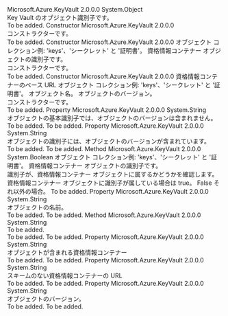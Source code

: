 <Type Name="ObjectIdentifier" FullName="Microsoft.Azure.KeyVault.ObjectIdentifier">
  <TypeSignature Language="C#" Value="public class ObjectIdentifier" />
  <TypeSignature Language="ILAsm" Value=".class public auto ansi beforefieldinit ObjectIdentifier extends System.Object" />
  <TypeSignature Language="DocId" Value="T:Microsoft.Azure.KeyVault.ObjectIdentifier" />
  <TypeSignature Language="VB.NET" Value="Public Class ObjectIdentifier" />
  <TypeSignature Language="F#" Value="type ObjectIdentifier = class" />
  <AssemblyInfo>
    <AssemblyName>Microsoft.Azure.KeyVault</AssemblyName>
    <AssemblyVersion>2.0.0.0</AssemblyVersion>
  </AssemblyInfo>
  <Base>
    <BaseTypeName>System.Object</BaseTypeName>
  </Base>
  <Interfaces />
  <Docs>
    <summary>
            Key Vault のオブジェクト識別子です。
            </summary>
    <remarks>To be added.</remarks>
  </Docs>
  <Members>
    <Member MemberName=".ctor">
      <MemberSignature Language="C#" Value="protected ObjectIdentifier ();" />
      <MemberSignature Language="ILAsm" Value=".method familyhidebysig specialname rtspecialname instance void .ctor() cil managed" />
      <MemberSignature Language="DocId" Value="M:Microsoft.Azure.KeyVault.ObjectIdentifier.#ctor" />
      <MemberSignature Language="VB.NET" Value="Protected Sub New ()" />
      <MemberType>Constructor</MemberType>
      <AssemblyInfo>
        <AssemblyName>Microsoft.Azure.KeyVault</AssemblyName>
        <AssemblyVersion>2.0.0.0</AssemblyVersion>
      </AssemblyInfo>
      <Parameters />
      <Docs>
        <summary>
            コンストラクターです。
            </summary>
        <remarks>To be added.</remarks>
      </Docs>
    </Member>
    <Member MemberName=".ctor">
      <MemberSignature Language="C#" Value="protected ObjectIdentifier (string collection, string identifier);" />
      <MemberSignature Language="ILAsm" Value=".method familyhidebysig specialname rtspecialname instance void .ctor(string collection, string identifier) cil managed" />
      <MemberSignature Language="DocId" Value="M:Microsoft.Azure.KeyVault.ObjectIdentifier.#ctor(System.String,System.String)" />
      <MemberSignature Language="VB.NET" Value="Protected Sub New (collection As String, identifier As String)" />
      <MemberSignature Language="F#" Value="new Microsoft.Azure.KeyVault.ObjectIdentifier : string * string -&gt; Microsoft.Azure.KeyVault.ObjectIdentifier" Usage="new Microsoft.Azure.KeyVault.ObjectIdentifier (collection, identifier)" />
      <MemberType>Constructor</MemberType>
      <AssemblyInfo>
        <AssemblyName>Microsoft.Azure.KeyVault</AssemblyName>
        <AssemblyVersion>2.0.0.0</AssemblyVersion>
      </AssemblyInfo>
      <Parameters>
        <Parameter Name="collection" Type="System.String" />
        <Parameter Name="identifier" Type="System.String" />
      </Parameters>
      <Docs>
        <param name="collection">オブジェクト コレクション例: 'keys'、'シークレット' と '証明書'。</param>
        <param name="identifier">資格情報コンテナー オブジェクトの識別子です。</param>
        <summary>
            コンストラクターです。
            </summary>
        <remarks>To be added.</remarks>
      </Docs>
    </Member>
    <Member MemberName=".ctor">
      <MemberSignature Language="C#" Value="protected ObjectIdentifier (string vaultBaseUrl, string collection, string name, string version = &quot;&quot;);" />
      <MemberSignature Language="ILAsm" Value=".method familyhidebysig specialname rtspecialname instance void .ctor(string vaultBaseUrl, string collection, string name, string version) cil managed" />
      <MemberSignature Language="DocId" Value="M:Microsoft.Azure.KeyVault.ObjectIdentifier.#ctor(System.String,System.String,System.String,System.String)" />
      <MemberSignature Language="VB.NET" Value="Protected Sub New (vaultBaseUrl As String, collection As String, name As String, Optional version As String = &quot;&quot;)" />
      <MemberSignature Language="F#" Value="new Microsoft.Azure.KeyVault.ObjectIdentifier : string * string * string * string -&gt; Microsoft.Azure.KeyVault.ObjectIdentifier" Usage="new Microsoft.Azure.KeyVault.ObjectIdentifier (vaultBaseUrl, collection, name, version)" />
      <MemberType>Constructor</MemberType>
      <AssemblyInfo>
        <AssemblyName>Microsoft.Azure.KeyVault</AssemblyName>
        <AssemblyVersion>2.0.0.0</AssemblyVersion>
      </AssemblyInfo>
      <Parameters>
        <Parameter Name="vaultBaseUrl" Type="System.String" />
        <Parameter Name="collection" Type="System.String" />
        <Parameter Name="name" Type="System.String" />
        <Parameter Name="version" Type="System.String" />
      </Parameters>
      <Docs>
        <param name="vaultBaseUrl"> 資格情報コンテナーのベース URL</param>
        <param name="collection">オブジェクト コレクション例: 'keys'、'シークレット' と '証明書'。</param>
        <param name="name">オブジェクト名。</param>
        <param name="version"> オブジェクトのバージョン。</param>
        <summary>
            コンストラクターです。
            </summary>
        <remarks>To be added.</remarks>
      </Docs>
    </Member>
    <Member MemberName="BaseIdentifier">
      <MemberSignature Language="C#" Value="public string BaseIdentifier { get; protected set; }" />
      <MemberSignature Language="ILAsm" Value=".property instance string BaseIdentifier" />
      <MemberSignature Language="DocId" Value="P:Microsoft.Azure.KeyVault.ObjectIdentifier.BaseIdentifier" />
      <MemberSignature Language="VB.NET" Value="Public Property BaseIdentifier As String" />
      <MemberSignature Language="F#" Value="member this.BaseIdentifier : string with get, set" Usage="Microsoft.Azure.KeyVault.ObjectIdentifier.BaseIdentifier" />
      <MemberType>Property</MemberType>
      <AssemblyInfo>
        <AssemblyName>Microsoft.Azure.KeyVault</AssemblyName>
        <AssemblyVersion>2.0.0.0</AssemblyVersion>
      </AssemblyInfo>
      <ReturnValue>
        <ReturnType>System.String</ReturnType>
      </ReturnValue>
      <Docs>
        <summary>
            オブジェクトの基本識別子では、オブジェクトのバージョンは含まれません。
            </summary>
        <value>To be added.</value>
        <remarks>To be added.</remarks>
      </Docs>
    </Member>
    <Member MemberName="Identifier">
      <MemberSignature Language="C#" Value="public string Identifier { get; protected set; }" />
      <MemberSignature Language="ILAsm" Value=".property instance string Identifier" />
      <MemberSignature Language="DocId" Value="P:Microsoft.Azure.KeyVault.ObjectIdentifier.Identifier" />
      <MemberSignature Language="VB.NET" Value="Public Property Identifier As String" />
      <MemberSignature Language="F#" Value="member this.Identifier : string with get, set" Usage="Microsoft.Azure.KeyVault.ObjectIdentifier.Identifier" />
      <MemberType>Property</MemberType>
      <AssemblyInfo>
        <AssemblyName>Microsoft.Azure.KeyVault</AssemblyName>
        <AssemblyVersion>2.0.0.0</AssemblyVersion>
      </AssemblyInfo>
      <ReturnValue>
        <ReturnType>System.String</ReturnType>
      </ReturnValue>
      <Docs>
        <summary>
            オブジェクトの識別子には、オブジェクトのバージョンが含まれています。
            </summary>
        <value>To be added.</value>
        <remarks>To be added.</remarks>
      </Docs>
    </Member>
    <Member MemberName="IsObjectIdentifier">
      <MemberSignature Language="C#" Value="protected static bool IsObjectIdentifier (string collection, string identifier);" />
      <MemberSignature Language="ILAsm" Value=".method familystatic hidebysig bool IsObjectIdentifier(string collection, string identifier) cil managed" />
      <MemberSignature Language="DocId" Value="M:Microsoft.Azure.KeyVault.ObjectIdentifier.IsObjectIdentifier(System.String,System.String)" />
      <MemberSignature Language="VB.NET" Value="Protected Shared Function IsObjectIdentifier (collection As String, identifier As String) As Boolean" />
      <MemberSignature Language="F#" Value="static member IsObjectIdentifier : string * string -&gt; bool" Usage="Microsoft.Azure.KeyVault.ObjectIdentifier.IsObjectIdentifier (collection, identifier)" />
      <MemberType>Method</MemberType>
      <AssemblyInfo>
        <AssemblyName>Microsoft.Azure.KeyVault</AssemblyName>
        <AssemblyVersion>2.0.0.0</AssemblyVersion>
      </AssemblyInfo>
      <ReturnValue>
        <ReturnType>System.Boolean</ReturnType>
      </ReturnValue>
      <Parameters>
        <Parameter Name="collection" Type="System.String" />
        <Parameter Name="identifier" Type="System.String" />
      </Parameters>
      <Docs>
        <param name="collection">オブジェクト コレクション例: 'keys'、'シークレット' と '証明書'。</param>
        <param name="identifier">資格情報コンテナー オブジェクトの識別子です。</param>
        <summary>
            識別子が、資格情報コンテナー オブジェクトに属するかどうかを確認します。
            </summary>
        <returns>資格情報コンテナー オブジェクトに識別子が属している場合は true。 False それ以外の場合。</returns>
        <remarks>To be added.</remarks>
      </Docs>
    </Member>
    <Member MemberName="Name">
      <MemberSignature Language="C#" Value="public string Name { get; protected set; }" />
      <MemberSignature Language="ILAsm" Value=".property instance string Name" />
      <MemberSignature Language="DocId" Value="P:Microsoft.Azure.KeyVault.ObjectIdentifier.Name" />
      <MemberSignature Language="VB.NET" Value="Public Property Name As String" />
      <MemberSignature Language="F#" Value="member this.Name : string with get, set" Usage="Microsoft.Azure.KeyVault.ObjectIdentifier.Name" />
      <MemberType>Property</MemberType>
      <AssemblyInfo>
        <AssemblyName>Microsoft.Azure.KeyVault</AssemblyName>
        <AssemblyVersion>2.0.0.0</AssemblyVersion>
      </AssemblyInfo>
      <ReturnValue>
        <ReturnType>System.String</ReturnType>
      </ReturnValue>
      <Docs>
        <summary>
            オブジェクトの名前。
            </summary>
        <value>To be added.</value>
        <remarks>To be added.</remarks>
      </Docs>
    </Member>
    <Member MemberName="ToString">
      <MemberSignature Language="C#" Value="public override string ToString ();" />
      <MemberSignature Language="ILAsm" Value=".method public hidebysig virtual instance string ToString() cil managed" />
      <MemberSignature Language="DocId" Value="M:Microsoft.Azure.KeyVault.ObjectIdentifier.ToString" />
      <MemberSignature Language="VB.NET" Value="Public Overrides Function ToString () As String" />
      <MemberSignature Language="F#" Value="override this.ToString : unit -&gt; string" Usage="objectIdentifier.ToString " />
      <MemberType>Method</MemberType>
      <AssemblyInfo>
        <AssemblyName>Microsoft.Azure.KeyVault</AssemblyName>
        <AssemblyVersion>2.0.0.0</AssemblyVersion>
      </AssemblyInfo>
      <ReturnValue>
        <ReturnType>System.String</ReturnType>
      </ReturnValue>
      <Parameters />
      <Docs>
        <summary>To be added.</summary>
        <returns>To be added.</returns>
        <remarks>To be added.</remarks>
      </Docs>
    </Member>
    <Member MemberName="Vault">
      <MemberSignature Language="C#" Value="public string Vault { get; protected set; }" />
      <MemberSignature Language="ILAsm" Value=".property instance string Vault" />
      <MemberSignature Language="DocId" Value="P:Microsoft.Azure.KeyVault.ObjectIdentifier.Vault" />
      <MemberSignature Language="VB.NET" Value="Public Property Vault As String" />
      <MemberSignature Language="F#" Value="member this.Vault : string with get, set" Usage="Microsoft.Azure.KeyVault.ObjectIdentifier.Vault" />
      <MemberType>Property</MemberType>
      <AssemblyInfo>
        <AssemblyName>Microsoft.Azure.KeyVault</AssemblyName>
        <AssemblyVersion>2.0.0.0</AssemblyVersion>
      </AssemblyInfo>
      <ReturnValue>
        <ReturnType>System.String</ReturnType>
      </ReturnValue>
      <Docs>
        <summary>
            オブジェクトが含まれる資格情報コンテナー
            </summary>
        <value>To be added.</value>
        <remarks>To be added.</remarks>
      </Docs>
    </Member>
    <Member MemberName="VaultWithoutScheme">
      <MemberSignature Language="C#" Value="public string VaultWithoutScheme { get; protected set; }" />
      <MemberSignature Language="ILAsm" Value=".property instance string VaultWithoutScheme" />
      <MemberSignature Language="DocId" Value="P:Microsoft.Azure.KeyVault.ObjectIdentifier.VaultWithoutScheme" />
      <MemberSignature Language="VB.NET" Value="Public Property VaultWithoutScheme As String" />
      <MemberSignature Language="F#" Value="member this.VaultWithoutScheme : string with get, set" Usage="Microsoft.Azure.KeyVault.ObjectIdentifier.VaultWithoutScheme" />
      <MemberType>Property</MemberType>
      <AssemblyInfo>
        <AssemblyName>Microsoft.Azure.KeyVault</AssemblyName>
        <AssemblyVersion>2.0.0.0</AssemblyVersion>
      </AssemblyInfo>
      <ReturnValue>
        <ReturnType>System.String</ReturnType>
      </ReturnValue>
      <Docs>
        <summary>
            スキームのない資格情報コンテナーの URL
            </summary>
        <value>To be added.</value>
        <remarks>To be added.</remarks>
      </Docs>
    </Member>
    <Member MemberName="Version">
      <MemberSignature Language="C#" Value="public string Version { get; protected set; }" />
      <MemberSignature Language="ILAsm" Value=".property instance string Version" />
      <MemberSignature Language="DocId" Value="P:Microsoft.Azure.KeyVault.ObjectIdentifier.Version" />
      <MemberSignature Language="VB.NET" Value="Public Property Version As String" />
      <MemberSignature Language="F#" Value="member this.Version : string with get, set" Usage="Microsoft.Azure.KeyVault.ObjectIdentifier.Version" />
      <MemberType>Property</MemberType>
      <AssemblyInfo>
        <AssemblyName>Microsoft.Azure.KeyVault</AssemblyName>
        <AssemblyVersion>2.0.0.0</AssemblyVersion>
      </AssemblyInfo>
      <ReturnValue>
        <ReturnType>System.String</ReturnType>
      </ReturnValue>
      <Docs>
        <summary>
            オブジェクトのバージョン。
            </summary>
        <value>To be added.</value>
        <remarks>To be added.</remarks>
      </Docs>
    </Member>
  </Members>
</Type>
